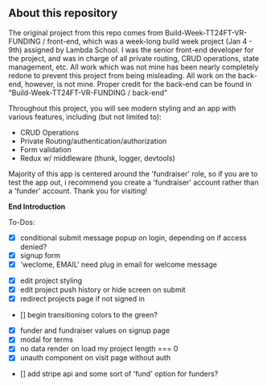 ## About this repository

The original project from this repo comes from Build-Week-TT24FT-VR-FUNDING
/
front-end, which was a week-long build week project (Jan 4 - 9th) assigned by Lambda School. I was the senior front-end developer for the project, and was in charge of all private routing, CRUD operations, state management, etc. All work which was not mine has been nearly completely redone to prevent this project from being misleading. All work on the back-end, however, is not mine. Proper credit for the back-end can be found in "Build-Week-TT24FT-VR-FUNDING
/
back-end"

Throughout this project, you will see modern styling and an app with various features, including (but not limited to):

- CRUD Operations
- Private Routing/authentication/authorization
- Form validation
- Redux w/ middleware (thunk, logger, devtools)

Majority of this app is centered around the 'fundraiser' role, so if you are to test the app out, i recommend you create a 'fundraiser' account rather than a 'funder' account.  Thank you for visiting!

**End Introduction**

To-Dos:

- [x] conditional submit message popup on login, depending on if access denied?
- [x] signup form
- [x] 'weclome, EMAIL' need plug in email for welcome message

* [x] edit project styling
* [x] edit project push history or hide screen on submit
* [x] redirect projects page if not signed in
* [] begin transitioning colors to the green?
* [x] funder and fundraiser values on signup page
* [x] modal for terms
* [x] no data render on load my project length === 0
* [x] unauth component on visit page without auth
* []  add stripe api and some sort of 'fund' option for funders?
